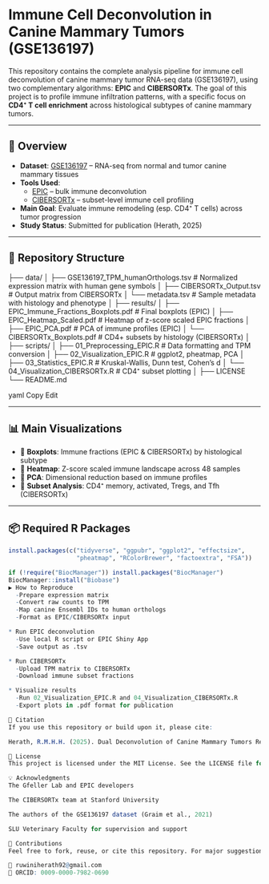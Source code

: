 # Immune Cell Deconvolution in Canine Mammary Tumors (GSE136197)

This repository contains the complete analysis pipeline for immune cell deconvolution of canine mammary tumor RNA-seq data (GSE136197), using two complementary algorithms: **EPIC** and **CIBERSORTx**. The goal of this project is to profile immune infiltration patterns, with a specific focus on **CD4⁺ T cell enrichment** across histological subtypes of canine mammary tumors.

---

## 🧬 Overview

- **Dataset**: [GSE136197](https://www.ncbi.nlm.nih.gov/geo/query/acc.cgi?acc=GSE136197) – RNA-seq from normal and tumor canine mammary tissues  
- **Tools Used**:
  - [EPIC](https://gfellerlab.shinyapps.io/EPIC_1-1/) – bulk immune deconvolution
  - [CIBERSORTx](https://cibersortx.stanford.edu/) – subset-level immune cell profiling
- **Main Goal**: Evaluate immune remodeling (esp. CD4⁺ T cells) across tumor progression
- **Study Status**: Submitted for publication (Herath, 2025)

---

## 📁 Repository Structure

├── data/
│ ├── GSE136197_TPM_humanOrthologs.tsv # Normalized expression matrix with human gene symbols
│ ├── CIBERSORTx_Output.tsv # Output matrix from CIBERSORTx
│ └── metadata.tsv # Sample metadata with histology and phenotype
│
├── results/
│ ├── EPIC_Immune_Fractions_Boxplots.pdf # Final boxplots (EPIC)
│ ├── EPIC_Heatmap_Scaled.pdf # Heatmap of z-score scaled EPIC fractions
│ ├── EPIC_PCA.pdf # PCA of immune profiles (EPIC)
│ └── CIBERSORTx_Boxplots.pdf # CD4+ subsets by histology (CIBERSORTx)
│
├── scripts/
│ ├── 01_Preprocessing_EPIC.R # Data formatting and TPM conversion
│ ├── 02_Visualization_EPIC.R # ggplot2, pheatmap, PCA
│ ├── 03_Statistics_EPIC.R # Kruskal-Wallis, Dunn test, Cohen’s d
│ └── 04_Visualization_CIBERSORTx.R # CD4⁺ subset plotting
│
├── LICENSE
└── README.md

yaml
Copy
Edit

---

## 📊 Main Visualizations

- 📌 **Boxplots**: Immune fractions (EPIC & CIBERSORTx) by histological subtype  
- 📌 **Heatmap**: Z-score scaled immune landscape across 48 samples  
- 📌 **PCA**: Dimensional reduction based on immune profiles  
- 📌 **Subset Analysis**: CD4⁺ memory, activated, Tregs, and Tfh (CIBERSORTx)

---

## 📦 Required R Packages

```r
install.packages(c("tidyverse", "ggpubr", "ggplot2", "effectsize", 
                   "pheatmap", "RColorBrewer", "factoextra", "FSA"))

if (!require("BiocManager")) install.packages("BiocManager")
BiocManager::install("Biobase")
▶️ How to Reproduce
  -Prepare expression matrix
  -Convert raw counts to TPM
  -Map canine Ensembl IDs to human orthologs
  -Format as EPIC/CIBERSORTx input

* Run EPIC deconvolution
  -Use local R script or EPIC Shiny App
  -Save output as .tsv

* Run CIBERSORTx
  -Upload TPM matrix to CIBERSORTx
  -Download immune subset fractions

* Visualize results
  -Run 02_Visualization_EPIC.R and 04_Visualization_CIBERSORTx.R
  -Export plots in .pdf format for publication

📜 Citation
If you use this repository or build upon it, please cite:

Herath, R.M.H.H. (2025). Dual Deconvolution of Canine Mammary Tumors Reveals Robust CD4⁺ T Cell Enrichment via EPIC and CIBERSORTx. Submitted to Genomics & Informatics.

📘 License
This project is licensed under the MIT License. See the LICENSE file for details.

💡 Acknowledgments
The Gfeller Lab and EPIC developers

The CIBERSORTx team at Stanford University

The authors of the GSE136197 dataset (Graim et al., 2021)

SLU Veterinary Faculty for supervision and support

🤝 Contributions
Feel free to fork, reuse, or cite this repository. For major suggestions or collaboration requests, please contact:

📧 ruwiniherath92@gmail.com
🔗 ORCID: 0009-0000-7982-0690


